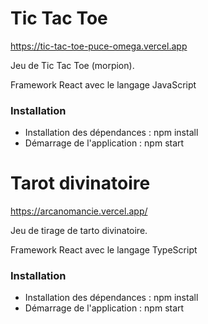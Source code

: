 # Tic Tac Toe
https://tic-tac-toe-puce-omega.vercel.app

Jeu de Tic Tac Toe (morpion). 

Framework React avec le langage JavaScript

### Installation
- Installation des dépendances : npm install
- Démarrage de l'application : npm start

# Tarot divinatoire
https://arcanomancie.vercel.app/

Jeu de tirage de tarto divinatoire. 

Framework React avec le langage TypeScript

### Installation
- Installation des dépendances : npm install
- Démarrage de l'application : npm start
